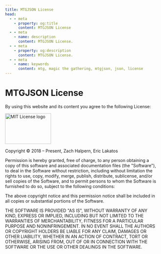 ```yaml
---
title: MTGJSON License
head:
  - - meta
    - property: og:title
      content: MTGJSON License
  - - meta
    - name: description
      content: MTGJSON License.
  - - meta
    - property: og:description
      content: MTGJSON License.
  - - meta
    - name: keywords
      content: mtg, magic the gathering, mtgjson, json, license
---
```


# MTGJSON License

By using this website and its content you agree to the following License:

<img class="img-license" src="/images/assets/license.jpg" alt="MIT License logo" title="MIT License" width="150" height="100" />

Copyright &copy; 2018 &ndash; Present, Zach Halpern, Eric Lakatos

Permission is hereby granted, free of charge, to any person obtaining a copy of this software and associated documentation files (the "Software"), to deal in the Software without restriction, including without limitation the rights to use, copy, modify, merge, publish, distribute, sublicense, and/or sell copies of the Software, and to permit persons to whom the Software is furnished to do so, subject to the following conditions:

The above copyright notice and this permission notice shall be included in all copies or substantial portions of the Software.

THE SOFTWARE IS PROVIDED "AS IS", WITHOUT WARRANTY OF ANY KIND, EXPRESS OR
IMPLIED, INCLUDING BUT NOT LIMITED TO THE WARRANTIES OF MERCHANTABILITY,
FITNESS FOR A PARTICULAR PURPOSE AND NONINFRINGEMENT. IN NO EVENT SHALL THE AUTHORS OR COPYRIGHT HOLDERS BE LIABLE FOR ANY CLAIM, DAMAGES OR OTHER
LIABILITY, WHETHER IN AN ACTION OF CONTRACT, TORT OR OTHERWISE, ARISING FROM, OUT OF OR IN CONNECTION WITH THE SOFTWARE OR THE USE OR OTHER DEALINGS IN THE SOFTWARE.
